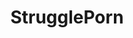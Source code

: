 ---
title: StrugglePorn
crosslinks:
- livven
- Pain
- AskReddit
- PornStarletHQ
- gag_spit
- BDSMcommunity
- MassagePorn
- SheLikesItRough
- PORN4U
- IncestPorn
- AsianCumsluts
- IAmA
---